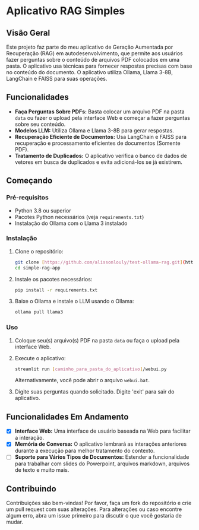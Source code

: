 # Aplicativo RAG Simples

## Visão Geral

Este projeto faz parte do meu aplicativo de Geração Aumentada por Recuperação (RAG) em autodesenvolvimento, que permite aos usuários fazer perguntas sobre o conteúdo de arquivos PDF colocados em uma pasta. O aplicativo usa técnicas para fornecer respostas precisas com base no conteúdo do documento. O aplicativo utiliza Ollama, Llama 3-8B, LangChain e FAISS para suas operações.

## Funcionalidades

- **Faça Perguntas Sobre PDFs:** Basta colocar um arquivo PDF na pasta `data` ou fazer o upload pela interface Web e começar a fazer perguntas sobre seu conteúdo.
- **Modelos LLM:** Utiliza Ollama e Llama 3-8B para gerar respostas.
- **Recuperação Eficiente de Documentos:** Usa LangChain e FAISS para recuperação e processamento eficientes de documentos (Somente PDF).
- **Tratamento de Duplicados:** O aplicativo verifica o banco de dados de vetores em busca de duplicados e evita adicioná-los se já existirem.

## Começando

### Pré-requisitos

- Python 3.8 ou superior
- Pacotes Python necessários (veja `requirements.txt`)
- Instalação do Ollama com o Llama 3 instalado

### Instalação

1. Clone o repositório:
   ```bash
   git clone [https://github.com/alissonlouly/test-ollama-rag.git](https://github.com/alissonlouly/test-ollama-rag.git)
   cd simple-rag-app
   ```
2. Instale os pacotes necessários:
   ```bash
   pip install -r requirements.txt
   ```
3. Baixe o Ollama e instale o LLM usando o Ollama:
   ```bash
   ollama pull llama3
   ```

### Uso

1. Coloque seu(s) arquivo(s) PDF na pasta `data` ou faça o upload pela interface Web.
2. Execute o aplicativo:

   ```bash
   streamlit run [caminho_para_pasta_do_aplicativo]/webui.py
   ```

   Alternativamente, você pode abrir o arquivo `webui.bat`.
3. Digite suas perguntas quando solicitado. Digite 'exit' para sair do aplicativo.

## Funcionalidades Em Andamento

- [X] **Interface Web:** Uma interface de usuário baseada na Web para facilitar a interação.
- [X] **Memória de Conversa:** O aplicativo lembrará as interações anteriores durante a execução para melhor tratamento do contexto.
- [ ] **Suporte para Vários Tipos de Documentos:** Estender a funcionalidade para trabalhar com slides do Powerpoint, arquivos markdown, arquivos de texto e muito mais.

## Contribuindo

Contribuições são bem-vindas! Por favor, faça um fork do repositório e crie um pull request com suas alterações. Para alterações ou caso encontre algum erro, abra um issue primeiro para discutir o que você gostaria de mudar.
